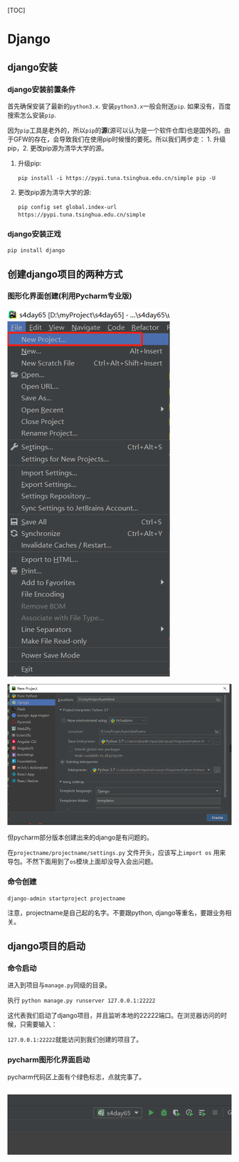[TOC]



# Django

## django安装

### django安装前置条件

首先确保安装了最新的`python3.x`.  安装`python3.x`一般会附送`pip`.  如果没有，百度搜索怎么安装`pip`.

因为`pip`工具是老外的，所以`pip`的**源**(源可以认为是一个软件仓库)也是国外的。由于GFW的存在，会导致我们在使用pip时候慢的要死。所以我们两步走： 1. 升级pip，2. 更改pip源为清华大学的源。

1. 升级pip:

   `pip install -i https://pypi.tuna.tsinghua.edu.cn/simple pip -U`

2. 更改pip源为清华大学的源:

   `pip config set global.index-url https://pypi.tuna.tsinghua.edu.cn/simple`

### django安装正戏

`pip install django`



## 创建django项目的两种方式

### 图形化界面创建(利用Pycharm专业版)

![](https://raw.githubusercontent.com/sdutvth/django_note/main/images/1.png)

![](https://raw.githubusercontent.com/sdutvth/django_note/main/images/2.png)

但pycharm部分版本创建出来的django是有问题的。

在`projectname/projectname/settings.py` 文件开头，应该写上`import os` 用来导包。不然下面用到了`os`模块上面却没导入会出问题。

### 命令创建

`django-admin startproject projectname`

注意，projectname是自己起的名字。不要跟python, django等重名，要跟业务相关。



## django项目的启动

### 命令启动

进入到项目与`manage.py`同级的目录。

执行 `python manage.py runserver 127.0.0.1:22222`

这代表我们启动了django项目，并且监听本地的22222端口。在浏览器访问的时候，只需要输入：

`127.0.0.1:22222`就能访问到我们创建的项目了。

### pycharm图形化界面启动

pycharm代码区上面有个绿色标志，点就完事了。

![](https://raw.githubusercontent.com/sdutvth/django_note/main/images/3.png)